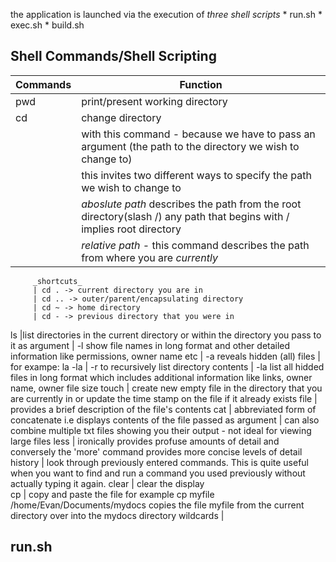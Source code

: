 the application is launched via the execution of _three shell scripts_
    * run.sh
    * exec.sh
    * build.sh 

## Shell Commands/Shell Scripting

Commands | Function
---------|----------
pwd      | print/present working directory
cd       | change directory
         | with this command - because we have to pass an argument (the path to the directory we wish to change to)
         | this invites two different ways to specify the path we wish to change to
         | *aboslute path* describes the path from the root directory(slash /) any path that begins with / implies root directory
         | *relative path* - this command describes the path from where you are _currently_ 
         _shortcuts_
         | cd . -> current directory you are in
         | cd .. -> outer/parent/encapsulating directory
         | cd ~ -> home directory
         | cd - -> previous directory that you were in 
ls       |list directories in the current directory or within the directory you pass to it as argument
         | -l show file names in long format and other detailed information like permissions, owner name etc
         | -a reveals hidden (all) files 
         | for exampe: la -la
         | -r to recursively list directory contents
         | -la list all hidded files in long format which includes additional information like links, owner name, owner file size
touch    | create new empty file in the directory that you are currently in or update the time stamp on the file if it already exists
file     | provides a brief description of the file's contents
cat      | abbreviated form of concatenate i.e displays contents of the file passed as argument 
         | can also combine multiple txt files showing you their output - not ideal for viewing large files
less     | ironically provides profuse amounts of detail and conversely the 'more' command provides more concise levels of detail 
history  | look through previously entered commands. This is quite useful when you want to find and run a command you used previously without actually typing it again.
clear    | clear the display   
cp       | copy and paste the file for example cp myfile /home/Evan/Documents/mydocs copies the file myfile from the current directory over into the mydocs directory
wildcards | 





## run.sh 

